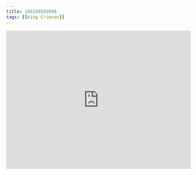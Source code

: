 ```yaml
---
title: 189288569990
tags: [[King Crimson]]
---
```

<iframe allow="accelerometer; autoplay; clipboard-write; encrypted-media; gyroscope; picture-in-picture" allowfullscreen="" frameborder="0" height="375" id="youtube_iframe" src="https://www.youtube.com/embed/DuQ4WSF6MkQ?feature=oembed&amp;enablejsapi=1&amp;origin=https://safe.txmblr.com&amp;wmode=opaque" width="500"></iframe>
